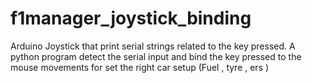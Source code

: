 # f1manager_joystick_binding
Arduino Joystick that print serial strings related to the key pressed. A python program detect the serial input and bind the key pressed to the mouse movements for set the right car setup (Fuel , tyre , ers )
